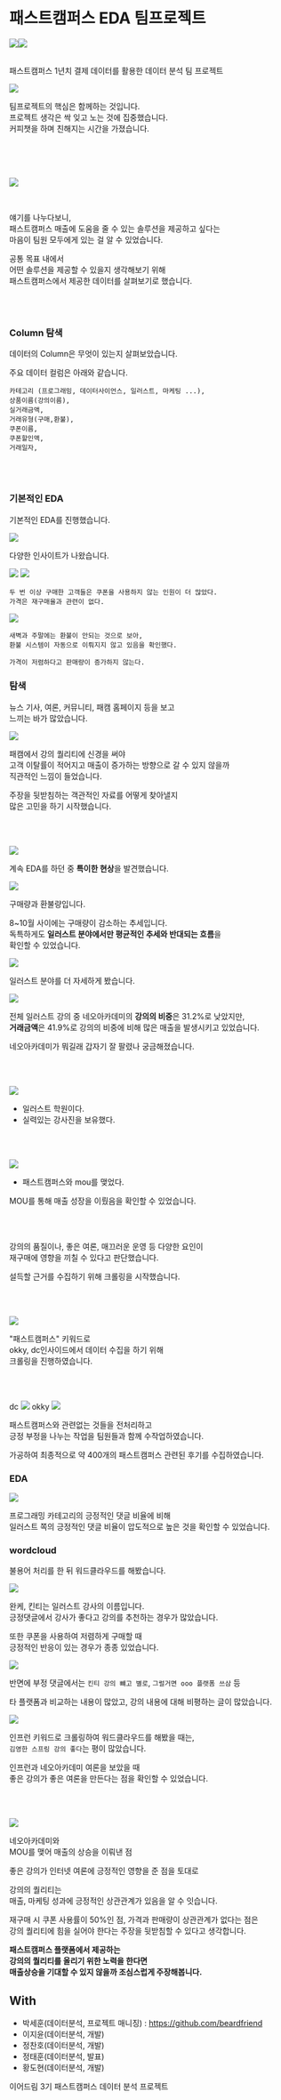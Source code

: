 # 패스트캠퍼스 EDA 팀프로젝트

<div style="display:flex;width:100%;">
<img src="https://img.shields.io/badge/python-white?style=flat&logo=Python&logoColor=#3776AB"/>
<img src="https://img.shields.io/badge/pandas-white?style=flat&logo=pandas&logoColor=#150458"/>
</div>

<br/>

패스트캠퍼스 1년치 결제 데이터를 활용한 데이터 분석 팀 프로젝트

![](assets/intro.jpg)

팀프로젝트의 핵심은 함께하는 것입니다.  
프로젝트 생각은 싹 잊고 노는 것에 집중했습니다.  
커피챗을 하며 친해지는 시간을 가졌습니다.

<br/>
<br/>
<br/>

![](assets/firstSec.jpg)

<br/>

얘기를 나누다보니,  
패스트캠퍼스 매출에 도움을 줄 수 있는 솔루션을 제공하고 싶다는  
마음이 팀원 모두에게 있는 걸 알 수 있었습니다.

공통 목표 내에서  
어떤 솔루션을 제공할 수 있을지 생각해보기 위해  
패스트캠퍼스에서 제공한 데이터를 살펴보기로 했습니다.

<br/>
<br/>

### Column 탐색

데이터의 Column은 무엇이 있는지 살펴보았습니다.

주요 데이터 컬럼은 아래와 같습니다.

```plain
카테고리 (프로그래밍, 데이터사이언스, 일러스트, 마케팅 ...),
상품이름(강의이름),
실거래금액,
거래유형(구매,환불),
쿠폰이름,
쿠폰할인액,
거래일자,
```

<br/>
<br/>

### 기본적인 EDA

기본적인 EDA를 진행했습니다.

![](assets/basicEDA.jpg)

다양한 인사이트가 나왔습니다.

![](assets/rebuy.png)
![](assets/coupon.png)

```plain
두 번 이상 구매한 고객들은 쿠폰을 사용하지 않는 인원이 더 많았다.
가격은 재구매율과 관련이 없다.
```

![](assets/midnight.png)

```plain
새벽과 주말에는 환불이 안되는 것으로 보아,
환불 시스템이 자동으로 이뤄지지 않고 있음을 확인했다.
```

`가격이 저렴하다고 판매량이 증가하지 않는다.`

### 탐색

뉴스 기사, 여론, 커뮤니티, 패캠 홈페이지 등을 보고  
느끼는 바가 많았습니다.

![](assets/intuition.jpg)

패캠에서 강의 퀄리티에 신경을 써야  
고객 이탈률이 적어지고 매출이 증가하는 방향으로 갈 수 있지 않을까  
직관적인 느낌이 들었습니다.

주장을 뒷받침하는 객관적인 자료를 어떻게 찾아낼지  
많은 고민을 하기 시작했습니다.

<br/>
<br/>

![](assets/keep_going.jpg)

계속 EDA를 하던 중 **특이한 현상**을 발견했습니다.

![](assets/buy_refund_count.jpg)

구매량과 환불량입니다.

8~10월 사이에는 구매량이 감소하는 추세입니다.  
독특하게도 **일러스트 분야에서만 평균적인 추세와 반대되는 흐름**을  
확인할 수 있었습니다.

![](assets/ill_total.jpeg)

일러스트 분야를 더 자세하게 봤습니다.

![](assets/neoacademy.png)

전체 일러스트 강의 중 네오아카데미의 **강의의 비중**은 31.2%로 낮았지만,  
**거래금액**은 41.9%로 강의의 비중에 비해 많은 매출을 발생시키고 있었습니다.

네오아카데미가 뭐길래 갑자기 잘 팔렸나 궁금해졌습니다.

<br/>
<br/>

![](assets/neoacademy2.jpg)

- 일러스트 학원이다.
- 실력있는 강사진을 보유했다.

<br/>
<br/>

![](assets/fastcampus_neo.jpg)

- 패스트캠퍼스와 mou를 맺었다.

MOU를 통해
매출 성장을 이뤘음을 확인할 수 있었습니다.

<br/>
<br/>

강의의 품질이나, 좋은 여론, 매끄러운 운영 등 다양한 요인이  
재구매에 영향을 끼칠 수 있다고 판단했습니다.

설득할 근거를 수집하기 위해 크롤링을 시작했습니다.

<br/>
<br/>

![](assets/semi_final.jpg)

"패스트캠퍼스" 키워드로  
okky, dc인사이드에서 데이터 수집을 하기 위해  
크롤링을 진행하였습니다.

<br/>
<br/>

dc
![](assets/dc.jpg)
okky
![](assets/okky.jpg)

패스트캠퍼스와 관련없는 것들을 전처리하고  
긍정 부정을 나누는 작업을 팀원들과 함께 수작업하였습니다.

가공하여 최종적으로 약 400개의 패스트캠퍼스 관련된 후기를 수집하였습니다.

### EDA

![](assets/pos_neg.jpg)

프로그래밍 카테고리의 긍정적인 댓글 비율에 비해  
일러스트 쪽의 긍정적인 댓글 비율이 압도적으로 높은 것을 확인할 수 있었습니다.

### wordcloud

불용어 처리를 한 뒤 워드클라우드를 해봤습니다.

![](assets/word_cloud_pos.png)

완케, 킨티는 일러스트 강사의 이름입니다.  
긍정댓글에서 강사가 좋다고 강의를 추천하는 경우가 많았습니다.

또한 쿠폰을 사용하여 저렴하게 구매할 때  
긍정적인 반응이 있는 경우가 종종 있었습니다.

![](assets/wordcloud_neg.png)

반면에 부정 댓글에서는 `킨티 강의 뺴고 별로`, `그럴거면 ooo 플랫폼 쓰삼` 등

타 플랫폼과 비교하는 내용이 많았고, 강의 내용에 대해 비평하는 글이 많았습니다.

![](assets/inflean_wordcloud.png)

인프런 키워드로 크롤링하여 워드클라우드를 해봤을 때는,  
`김영한 스프링 강의 좋다`는 평이 많았습니다.

인프런과 네오아카데미 여론을 보았을 때  
좋은 강의가 좋은 여론을 만든다는 점을 확인할 수 있었습니다.


<br/>
<br/>

![](assets/finish.jpg)

네오아카데미와  
MOU를 맺어 매출의 상승을 이뤄낸 점  

좋은 강의가 인터넷 여론에 긍정적인 영향을 준 점을 토대로  

강의의 퀄리티는  
매출, 마케팅 성과에 긍정적인 상관관계가 있음을 알 수 잇습니다.

재구매 시 쿠폰 사용률이 50%인 점,
가격과 판매량이 상관관계가 없다는 점은  
강의 퀄리티에 힘을 실어야 한다는 주장을 뒷받침할 수 있다고 생각합니다.

**패스트캠퍼스 플랫폼에서 제공하는  
강의의 퀄리티를 올리기 위한 노력을 한다면  
매출상승을 기대할 수 있지 않을까 조심스럽게 주장해봅니다.**

## With

- 박세훈(데이터분석, 프로젝트 매니징) : https://github.com/beardfriend
- 이지윤(데이터분석, 개발)
- 정찬호(데이터분석, 개발)
- 정태훈(데이터분석, 발표)
- 황도현(데이터분석, 개발)

이어드림 3기 패스트캠퍼스 데이터 분석 프로젝트
